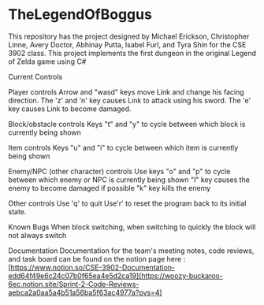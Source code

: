 # TheLegendOfBoggus

This repository has the project designed by Michael Erickson, Christopher Linne, Avery Doctor, Abhinay Putta, Isabel Furl, and Tyra Shin for the CSE 3902 class. This project implements the first dungeon in the original Legend of Zelda game using C#

Current Controls 

Player controls
Arrow and "wasd" keys move Link and change his facing direction.
The 'z' and 'n' key causes Link to attack using his sword.
The 'e' key causes Link to become damaged.

Block/obstacle controls
Keys "t" and "y" to cycle between which block is currently being shown 

Item controls
Keys "u" and "i" to cycle between which item is currently being shown

Enemy/NPC (other character) controls
Use keys "o" and "p" to cycle between which enemy or NPC is currently being shown 
"l" key causes the enemy to become damaged if possible
"k" key kills the enemy

Other controls
Use 'q' to quit 
Use'r' to reset the program back to its initial state.

Known Bugs
When block switching, when switching to quickly the block will not always switch

Documentation
Documentation for the team's meeting notes, code reviews, and task board can be found on the notion page here : [https://www.notion.so/CSE-3902-Documentation-edd64f49e6c24c07b0f65ea4e5d2ca19](https://woozy-buckaroo-6ec.notion.site/Sprint-2-Code-Reviews-aebca2a0aa5a4b51a56ba5f63ac4977a?pvs=4)
